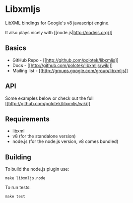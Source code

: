 # Libxmljs

LibXML bindings for Google's v8 javascript engine.

It also plays nicely with [[node.js|http://nodejs.org/]]

## Basics

* GitHub Repo - [[http://github.com/polotek/libxmljs]]
* Docs - [[http://github.com/polotek/libxmljs/wiki]]
* Mailing list - [[http://groups.google.com/group/libxmljs]]

## API

Some examples below or check out the full [[http://github.com/polotek/libxmljs/wiki]]

## Requirements

* libxml
* v8 (for the standalone version)
* node.js (for the node.js version, v8 comes bundled)

## Building

To build the node.js plugin use:

    make libxmljs.node

To run tests:

    make test
